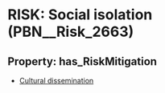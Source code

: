 # RISK: __Social isolation__ (PBN__Risk_2663)

## Property: has_RiskMitigation

* [Cultural dissemination](PBN__Mitigation_618)

